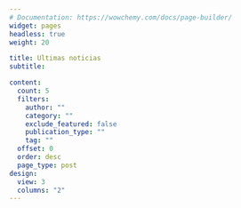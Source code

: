 ```yaml
---
# Documentation: https://wowchemy.com/docs/page-builder/
widget: pages
headless: true
weight: 20

title: Ultimas noticias
subtitle:

content:
  count: 5
  filters:
    author: ""
    category: ""
    exclude_featured: false
    publication_type: ""
    tag: ""
  offset: 0
  order: desc
  page_type: post
design:
  view: 3
  columns: "2"
---
```

